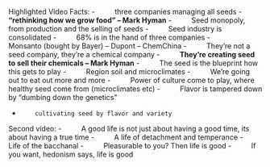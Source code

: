Highlighted Video Facts:
-          three companies managing all seeds
-          **“rethinking how we grow food” – Mark Hyman**
-          Seed monopoly, from production and the selling of seeds
-          Seed industry is consolidated
-          68% is in the hand of three companies
-          Monsanto (bought by Bayer) – Dupont – ChemChina
-          They’re not a seed company, they’re a chemical company
-          **They’re creating seed to sell their chemicals – Mark Hyman**
-          The seed is the blueprint how this gets to play
-          Region soil and microclimates
-          We’re going out to eat out more and more
-          Power of culture come to play, where healthy seed come from (microclimates etc)
-          Flavor is tampered down by “dumbing down the genetics”
-         cultivating seed by flavor and variety

Second video:
-          A good life is not just about having a good time, its about having a true time
-          A life of detachment and temperance
-          Life of the bacchanal
-          Pleasurable to you? Then life is good
-          If you want, hedonism says, life is good